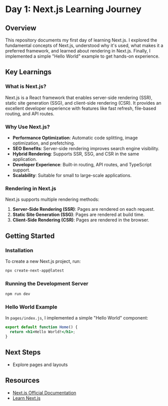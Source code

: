 # Day 1: Next.js Learning Journey

## Overview
This repository documents my first day of learning Next.js. I explored the fundamental concepts of Next.js, understood why it's used, what makes it a preferred framework, and learned about rendering in Next.js. Finally, I implemented a simple "Hello World" example to get hands-on experience.

## Key Learnings

### What is Next.js?
Next.js is a React framework that enables server-side rendering (SSR), static site generation (SSG), and client-side rendering (CSR). It provides an excellent developer experience with features like fast refresh, file-based routing, and API routes.

### Why Use Next.js?
- **Performance Optimization**: Automatic code splitting, image optimization, and prefetching.
- **SEO Benefits**: Server-side rendering improves search engine visibility.
- **Hybrid Rendering**: Supports SSR, SSG, and CSR in the same application.
- **Developer Experience**: Built-in routing, API routes, and TypeScript support.
- **Scalability**: Suitable for small to large-scale applications.

### Rendering in Next.js
Next.js supports multiple rendering methods:
1. **Server-Side Rendering (SSR)**: Pages are rendered on each request.
2. **Static Site Generation (SSG)**: Pages are rendered at build time.
3. **Client-Side Rendering (CSR)**: Pages are rendered in the browser.

## Getting Started

### Installation
To create a new Next.js project, run:
```bash
npx create-next-app@latest
```

### Running the Development Server
```bash
npm run dev
```

### Hello World Example
In `pages/index.js`, I implemented a simple "Hello World" component:
```jsx
export default function Home() {
  return <h1>Hello World!</h1>;
}
```

## Next Steps
- Explore pages and layouts

## Resources
- [Next.js Official Documentation](https://nextjs.org/docs)
- [Learn Next.js](https://nextjs.org/learn)